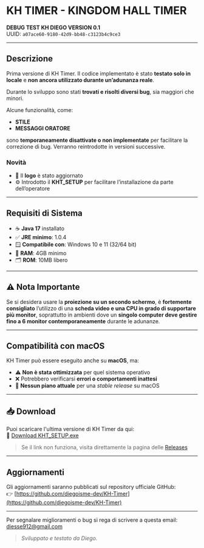 # KH TIMER - KINGDOM HALL TIMER

**DEBUG TEST KH DIEGO VERSION 0.1**  
UUID: `a07ace60-9180-42d9-bb48-c3123b4c9ce3`

---

## Descrizione

Prima versione di KH Timer. Il codice implementato è stato **testato solo in locale** e **non ancora utilizzato durante un’adunanza reale**.

Durante lo sviluppo sono stati **trovati e risolti diversi bug**, sia maggiori che minori.

Alcune funzionalità, come:

- **STILE**
- **MESSAGGI ORATORE**

sono **temporaneamente disattivate o non implementate** per facilitare la correzione di bug. Verranno reintrodotte in versioni successive.

### Novità

- 🔁 Il **logo** è stato aggiornato  
- ⚙️ Introdotto il **KHT_SETUP** per facilitare l’installazione da parte dell’operatore

---

## Requisiti di Sistema

- ☕ **Java 17** installato  
- ✅ **JRE minimo**: 1.0.4  
- 🪟 **Compatibile con**: Windows 10 e 11 (32/64 bit)  
- 💾 **RAM**: 4GB minimo  
- 🗂️ **ROM**: 10MB libero  

---

## ⚠️ Nota Importante

Se si desidera usare la **proiezione su un secondo schermo**, è **fortemente consigliato** l’utilizzo di una **scheda video e una CPU in grado di supportare più monitor**, soprattutto in ambienti dove un **singolo computer deve gestire fino a 6 monitor contemporaneamente** durante le adunanze.

---

## Compatibilità con macOS

KH Timer può essere eseguito anche su **macOS**, ma:

- ⚠️ **Non è stata ottimizzata** per quel sistema operativo  
- ❌ Potrebbero verificarsi **errori o comportamenti inattesi**  
- 🛑 **Nessun piano attuale** per una *stable release* su macOS  

---

## 📥 Download

Puoi scaricare l'ultima versione di KH Timer da qui:  
🔗 [Download KHT_SETUP.exe](https://github.com/diegoisme-dev/KH-Timer/archive/refs/tags/0.1.zip)

> Se il link non funziona, visita direttamente la pagina delle [Releases](https://github.com/diegoisme-dev/KH-Timer/releases)

---

## Aggiornamenti

Gli aggiornamenti saranno pubblicati sul repository ufficiale GitHub:  
👉 [https://github.com/diegoisme-dev/KH-Timer](https://github.com/diegoisme-dev/KH-Timer)

---
Per segnalare miglioramenti o bug si rega di scrivere a questa email: diesse912@gmail.com
> *Sviluppato e testato da Diego.*
